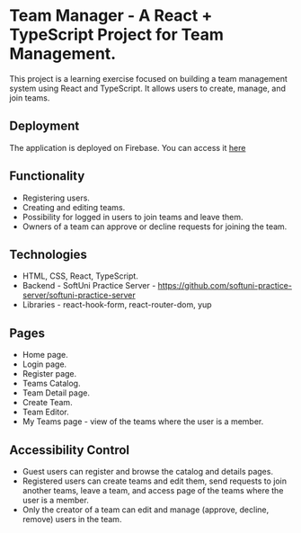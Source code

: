 # Team Manager - A React + TypeScript Project for Team Management.
This project is a learning exercise focused on building a team management system using React and TypeScript. It allows users to create, manage, and join teams.

## Deployment
The application is deployed on Firebase. You can access it [here](https://team-manager-912.web.app/)

## Functionality 
* Registering users.
* Creating and editing teams.
* Possibility for logged in users to join teams and leave them.
* Owners of a team can approve or decline requests for joining the team. 

## Technologies 
* HTML, CSS, React, TypeScript.
* Backend - SoftUni Practice Server - https://github.com/softuni-practice-server/softuni-practice-server
* Libraries - react-hook-form, react-router-dom, yup 

## Pages
* Home page.
* Login page.
* Register page.
* Teams Catalog.
* Team Detail page.
* Create Team.
* Team Editor.
* My Teams page - view of the teams where the user is a member.

## Accessibility Control
* Guest users can register and browse the catalog and details pages.
* Registered users can create teams and edit them, send requests to join another teams, leave a team, and access page of the teams where the user is a member.
* Only the creator of a team can edit and manage (approve, decline, remove) users in the team.